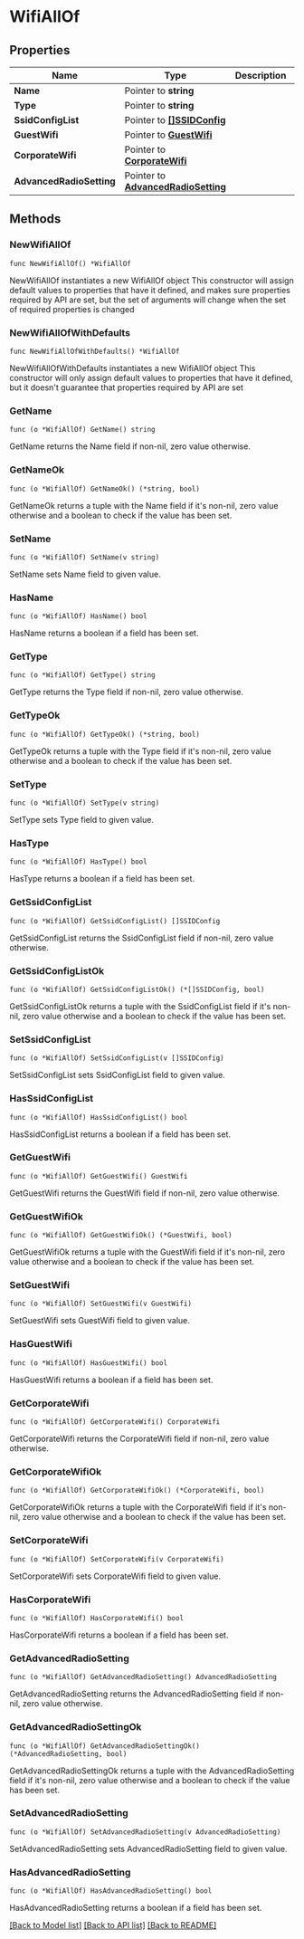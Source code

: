 # WifiAllOf

## Properties

Name | Type | Description | Notes
------------ | ------------- | ------------- | -------------
**Name** | Pointer to **string** |  | [optional] 
**Type** | Pointer to **string** |  | [optional] 
**SsidConfigList** | Pointer to [**[]SSIDConfig**](SSIDConfig.md) |  | [optional] 
**GuestWifi** | Pointer to [**GuestWifi**](GuestWifi.md) |  | [optional] 
**CorporateWifi** | Pointer to [**CorporateWifi**](CorporateWifi.md) |  | [optional] 
**AdvancedRadioSetting** | Pointer to [**AdvancedRadioSetting**](AdvancedRadioSetting.md) |  | [optional] 

## Methods

### NewWifiAllOf

`func NewWifiAllOf() *WifiAllOf`

NewWifiAllOf instantiates a new WifiAllOf object
This constructor will assign default values to properties that have it defined,
and makes sure properties required by API are set, but the set of arguments
will change when the set of required properties is changed

### NewWifiAllOfWithDefaults

`func NewWifiAllOfWithDefaults() *WifiAllOf`

NewWifiAllOfWithDefaults instantiates a new WifiAllOf object
This constructor will only assign default values to properties that have it defined,
but it doesn't guarantee that properties required by API are set

### GetName

`func (o *WifiAllOf) GetName() string`

GetName returns the Name field if non-nil, zero value otherwise.

### GetNameOk

`func (o *WifiAllOf) GetNameOk() (*string, bool)`

GetNameOk returns a tuple with the Name field if it's non-nil, zero value otherwise
and a boolean to check if the value has been set.

### SetName

`func (o *WifiAllOf) SetName(v string)`

SetName sets Name field to given value.

### HasName

`func (o *WifiAllOf) HasName() bool`

HasName returns a boolean if a field has been set.

### GetType

`func (o *WifiAllOf) GetType() string`

GetType returns the Type field if non-nil, zero value otherwise.

### GetTypeOk

`func (o *WifiAllOf) GetTypeOk() (*string, bool)`

GetTypeOk returns a tuple with the Type field if it's non-nil, zero value otherwise
and a boolean to check if the value has been set.

### SetType

`func (o *WifiAllOf) SetType(v string)`

SetType sets Type field to given value.

### HasType

`func (o *WifiAllOf) HasType() bool`

HasType returns a boolean if a field has been set.

### GetSsidConfigList

`func (o *WifiAllOf) GetSsidConfigList() []SSIDConfig`

GetSsidConfigList returns the SsidConfigList field if non-nil, zero value otherwise.

### GetSsidConfigListOk

`func (o *WifiAllOf) GetSsidConfigListOk() (*[]SSIDConfig, bool)`

GetSsidConfigListOk returns a tuple with the SsidConfigList field if it's non-nil, zero value otherwise
and a boolean to check if the value has been set.

### SetSsidConfigList

`func (o *WifiAllOf) SetSsidConfigList(v []SSIDConfig)`

SetSsidConfigList sets SsidConfigList field to given value.

### HasSsidConfigList

`func (o *WifiAllOf) HasSsidConfigList() bool`

HasSsidConfigList returns a boolean if a field has been set.

### GetGuestWifi

`func (o *WifiAllOf) GetGuestWifi() GuestWifi`

GetGuestWifi returns the GuestWifi field if non-nil, zero value otherwise.

### GetGuestWifiOk

`func (o *WifiAllOf) GetGuestWifiOk() (*GuestWifi, bool)`

GetGuestWifiOk returns a tuple with the GuestWifi field if it's non-nil, zero value otherwise
and a boolean to check if the value has been set.

### SetGuestWifi

`func (o *WifiAllOf) SetGuestWifi(v GuestWifi)`

SetGuestWifi sets GuestWifi field to given value.

### HasGuestWifi

`func (o *WifiAllOf) HasGuestWifi() bool`

HasGuestWifi returns a boolean if a field has been set.

### GetCorporateWifi

`func (o *WifiAllOf) GetCorporateWifi() CorporateWifi`

GetCorporateWifi returns the CorporateWifi field if non-nil, zero value otherwise.

### GetCorporateWifiOk

`func (o *WifiAllOf) GetCorporateWifiOk() (*CorporateWifi, bool)`

GetCorporateWifiOk returns a tuple with the CorporateWifi field if it's non-nil, zero value otherwise
and a boolean to check if the value has been set.

### SetCorporateWifi

`func (o *WifiAllOf) SetCorporateWifi(v CorporateWifi)`

SetCorporateWifi sets CorporateWifi field to given value.

### HasCorporateWifi

`func (o *WifiAllOf) HasCorporateWifi() bool`

HasCorporateWifi returns a boolean if a field has been set.

### GetAdvancedRadioSetting

`func (o *WifiAllOf) GetAdvancedRadioSetting() AdvancedRadioSetting`

GetAdvancedRadioSetting returns the AdvancedRadioSetting field if non-nil, zero value otherwise.

### GetAdvancedRadioSettingOk

`func (o *WifiAllOf) GetAdvancedRadioSettingOk() (*AdvancedRadioSetting, bool)`

GetAdvancedRadioSettingOk returns a tuple with the AdvancedRadioSetting field if it's non-nil, zero value otherwise
and a boolean to check if the value has been set.

### SetAdvancedRadioSetting

`func (o *WifiAllOf) SetAdvancedRadioSetting(v AdvancedRadioSetting)`

SetAdvancedRadioSetting sets AdvancedRadioSetting field to given value.

### HasAdvancedRadioSetting

`func (o *WifiAllOf) HasAdvancedRadioSetting() bool`

HasAdvancedRadioSetting returns a boolean if a field has been set.


[[Back to Model list]](../README.md#documentation-for-models) [[Back to API list]](../README.md#documentation-for-api-endpoints) [[Back to README]](../README.md)


